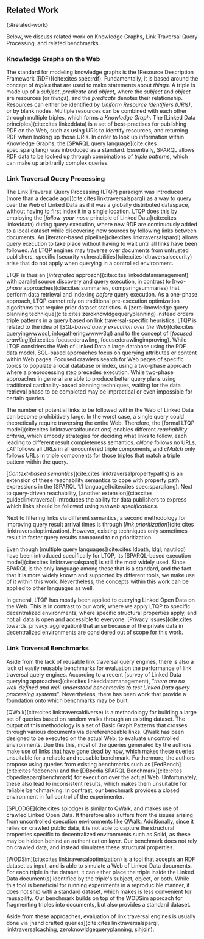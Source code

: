 ## Related Work
{:#related-work}

Below, we discuss related work on Knowledge Graphs,
Link Traversal Query Processing,
and related benchmarks.

### Knowledge Graphs on the Web

The standard for modeling knowledge graphs is the [Resource Description Framework (RDF)](cite:cites spec:rdf).
Fundamentally, it is based around the concept of *triples* that are used to make statements about *things*.
A triple is made up of a *subject*, *predicate* and *object*,
where the *subject* and *object* are resources (or *things*), and the *predicate* denotes their relationship.
Resources can either be identified by *Uniform Resource Identifiers (URIs)*, or by blank nodes.
Multiple resources can be combined with each other through multiple triples, which forms a *Knowledge Graph*.
The [Linked Data principles](cite:cites linkeddata) is a set of best-practises for publishing RDF on the Web,
such as using URIs to identify resources, and returning RDF when looking up those URIs.
In order to look up information within Knowledge Graphs, the [SPARQL query language](cite:cites spec:sparqllang)
was introduced as a standard.
Essentially, SPARQL allows RDF data to be looked up through combinations of *triple patterns*,
which can make up arbitrarily complex queries.

### Link Traversal Query Processing

The Link Traversal Query Processing (LTQP) paradigm was introduced [more than a decade ago](cite:cites linktraversalsparql)
as a way to query over the Web of Linked Data as if it was a globally distributed dataspace,
without having to first index it in a single location.
LTQP does this by employing the [*follow-your-nose* principle of Linked Data](cite:cites linkeddata) during query execution,
where new RDF are continuously added to a local dataset while discovering new sources by following links between documents.
An [iterator-based pipeline](cite:cites linktraversalsparql)
allows query execution to take place without having to wait until all links have been followed.
As LTQP engines may traverse over documents from untrusted publishers,
specific [security vulnerabilities](cite:cites ldtraversalsecurity) arise
that do not apply when querying in a controlled environment.

LTQP is thus an [*integrated* approach](cite:cites linkeddatamanagement)
with parallel source discovery and query execution,
in contrast to [*two-phase* approaches](cite:cites summaries, comparingsummaries)
that perform data retrieval and indexing *before* query execution.
As a one-phase approach,
LTQP cannot rely on traditional pre-execution optimization algorithms
that require prior dataset statistics.
A [zero-knowledge query planning technique](cite:cites zeroknowldgequeryplanning)
instead orders triple patterns in a query based on link traversal-specific heuristics.
LTQP is related to the idea of [*SQL-based query execution over the Web*](cite:cites queryingwwwsql, infogatheringwwww3ql)
and to the concept of [*focused crawling*](cite:cites focusedcrawling, focusedcrawlingimproving).
While LTQP considers the Web of Linked Data a large database using the RDF data model,
SQL-based approaches focus on querying attributes or content within Web pages.
Focused crawlers search for Web pages of specific topics to populate a local database or index,
using a two-phase approach where a preprocessing step precedes execution.
While two-phase approaches in general are able to produce better query plans using traditional cardinality-based planning techniques,
waiting for the data retrieval phase to be completed
may be impractical or even impossible for certain queries.

The number of potential links to be followed within the Web of Linked Data can become prohibitively large.
In the worst case, a single query could theoretically require traversing the entire Web.
Therefore, the [formal LTQP model](cite:cites linktraversalfoundations) enables different _reachability criteria_,
which embody strategies for deciding what links to follow, each leading to different result completeness semantics.
*cNone* follows no URLs,
*cAll* follows all URLs in all encountered triple components,
and *cMatch* only follows URLs in triple components for those triples that match a triple pattern within the query.

[_Context-based semantics_](cite:cites linktraversalpropertypaths) is an extension of these reachability semantics
to cope with property path expressions in the [SPARQL 1.1 language](cite:cites spec:sparqllang).
Next to query-driven reachability, [another extension](cite:cites guidedlinktraversal) introduces
the ability for data publishers to express which links should be followed using *subweb specifications*.

Next to filtering links via different semantics,
a second methodology for improving query result arrival times is through [*link prioritization*](cite:cites linktraversaloptimization).
However, existing techniques only sometimes result in faster query results compared to no prioritization.

Even though [multiple query languages](cite:cites ldpath, ldql, nautilod) have been introduced specifically for LTQP,
its [SPARQL-based execution model](cite:cites linktraversalsparql) is still the most widely used.
Since SPARQL is the only language among these that is a standard, and the fact that it is more widely known and supported by different tools,
we make use of it within this work.
Nevertheless, the concepts within this work can be applied to other languages as well.

In general, LTQP has mostly been applied to querying Linked Open Data on the Web.
This is in contrast to our work, where we apply LTQP to specific decentralized environments,
where specific structural properties apply, and not all data is open and accessible to everyone.
[Privacy issues](cite:cites towards_privacy_aggregation) that arise because of the private data in decentralized environments
are considered out of scope for this work.

### Link Traversal Benchmarks

Aside from the lack of reusable link traversal query engines,
there is also a lack of easily reusable benchmarks for evaluation the performance of link traversal query engines.
According to a recent [survey of Linked Data querying approaches](cite:cites linkeddatamanagement),
*"there are no well-defined and well-understood benchmarks to test Linked Data query processing systems"*.
Nevertheless, there has been work that provide a foundation onto which benchmarks may be built.

[QWalk](cite:cites linktraversaldiverse) is a methodology for building a large set of queries based on random walks through an existing dataset.
The output of this methodology is a set of Basic Graph Patterns that crosses through various documents via dereferenceable links.
QWalk has been designed to be executed on the actual Web, to evaluate uncontrolled environments.
Due this this, most of the queries generated by the authors make use of links that have gone dead by now,
which makes these queries unsuitable for a reliable and reusable benchmark.
Furthermore, the authors propose using queries from existing benchmarks
such as [FedBench](cite:cites fedbench) and the [DBpedia SPARQL Benchmark](cite:cites dbpediasparqlbenchmark) for execution over the actual Web.
Unfortunately, these also lead to inconsistent results,
which makes them unsuitable for reliable benchmarking.
In contrast, our benchmark provides a closed environment in full control of the experimenter.

[SPLODGE](cite:cites splodge) is similar to QWalk, and makes use of crawled Linked Open Data.
It therefore also suffers from the issues arising from uncontrolled execution environments like QWalk.
Additionally, since it relies on crawled public data,
it is not able to capture the structural properties specific to decentralized environments such as Solid,
as these may be hidden behind an authentication layer.
Our benchmark does not rely on crawled data, and instead simulates these structural properties.

[WODSim](cite:cites linktraversaloptimization) is a tool that accepts an RDF dataset as input,
and is able to simulate a Web of Linked Data documents.
For each triple in the dataset, it can either place the triple inside the Linked Data document(s)
identified by the triple's subject, object, or both.
While this tool is beneficial for running experiments in a reproducible manner,
it does not ship with a standard dataset, which makes is less convenient for reusability.
Our benchmark builds on top of the WODSim approach for fragmenting triples into documents,
but also provides a standard dataset.

Aside from these approaches, evaluation of link traversal engines
is usually done via [hand crafted queries](cite:cites linktraversalsparql, linktraversalcaching, zeroknowldgequeryplanning, sihjoin).

